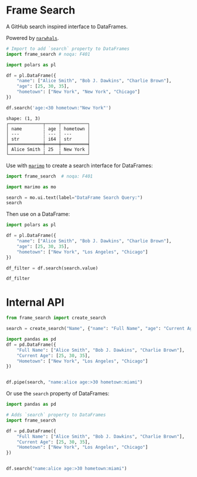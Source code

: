 # Frame Search

A GitHub search inspired interface to DataFrames.

Powered by [`narwhals`](https://narwhals-dev.github.io/narwhals/).

```python
# Import to add `search` property to DataFrames
import frame_search # noqa: F401

import polars as pl

df = pl.DataFrame({
    "name": ["Alice Smith", "Bob J. Dawkins", "Charlie Brown"],
    "age": [25, 30, 35],
    "hometown": ["New York", "New York", "Chicago"]
})

df.search('age:<30 hometown:"New York"')
```

```text
shape: (1, 3)
┌─────────────┬─────┬──────────┐
│ name        ┆ age ┆ hometown │
│ ---         ┆ --- ┆ ---      │
│ str         ┆ i64 ┆ str      │
╞═════════════╪═════╪══════════╡
│ Alice Smith ┆ 25  ┆ New York │
└─────────────┴─────┴──────────┘
```

Use with [`marimo`](https://marimo.io/) to create a search interface for DataFrames:

```python
import frame_search  # noqa: F401

import marimo as mo

search = mo.ui.text(label="DataFrame Search Query:")
search
```

Then use on a DataFrame:

```python
import polars as pl

df = pl.DataFrame({
    "name": ["Alice Smith", "Bob J. Dawkins", "Charlie Brown"],
    "age": [25, 30, 35],
    "hometown": ["New York", "Los Angeles", "Chicago"]
})

df_filter = df.search(search.value)

df_filter
```

# Internal API

```python
from frame_search import create_search

search = create_search("Name", {"name": "Full Name", "age": "Current Age", "Hometown": "city"})
```


```python
import pandas as pd
df = pd.DataFrame({
    "Full Name": ["Alice Smith", "Bob J. Dawkins", "Charlie Brown"],
    "Current Age": [25, 30, 35],
    "Hometown": ["New York", "Los Angeles", "Chicago"]
})


df.pipe(search, "name:alice age:>30 hometown:miami")
```

Or use the `search` property of DataFrames:

```python
import pandas as pd

# Adds `search` property to DataFrames
import frame_search

df = pd.DataFrame({
    "Full Name": ["Alice Smith", "Bob J. Dawkins", "Charlie Brown"],
    "Current Age": [25, 30, 35],
    "Hometown": ["New York", "Los Angeles", "Chicago"]
})


df.search("name:alice age:>30 hometown:miami")
```
